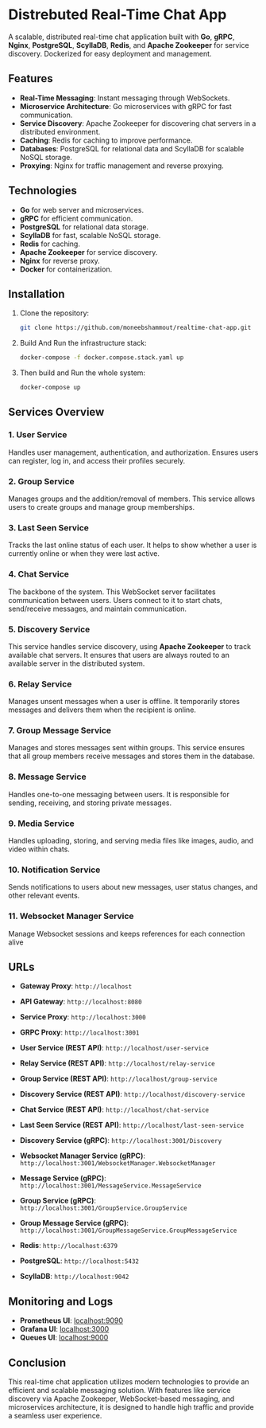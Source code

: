 
# Distrebuted Real-Time Chat App

A scalable, distributed real-time chat application built with **Go**, **gRPC**, **Nginx**, **PostgreSQL**, **ScyllaDB**, **Redis**, and **Apache Zookeeper** for service discovery. Dockerized for easy deployment and management.

## Features
- **Real-Time Messaging**: Instant messaging through WebSockets.
- **Microservice Architecture**: Go microservices with gRPC for fast communication.
- **Service Discovery**: Apache Zookeeper for discovering chat servers in a distributed environment.
- **Caching**: Redis for caching to improve performance.
- **Databases**: PostgreSQL for relational data and ScyllaDB for scalable NoSQL storage.
- **Proxying**: Nginx for traffic management and reverse proxying.

## Technologies
- **Go** for web server and microservices.
- **gRPC** for efficient communication.
- **PostgreSQL** for relational data storage.
- **ScyllaDB** for fast, scalable NoSQL storage.
- **Redis** for caching.
- **Apache Zookeeper** for service discovery.
- **Nginx** for reverse proxy.
- **Docker** for containerization.

## Installation

1. Clone the repository:
   ```bash
   git clone https://github.com/moneebshammout/realtime-chat-app.git
   ```

2. Build And Run the infrastructure stack:
   ```bash
   docker-compose -f docker.compose.stack.yaml up
   ```

3. Then build and Run the whole system:
   ```bash
   docker-compose up
   ```

## Services Overview

### 1. **User Service**
Handles user management, authentication, and authorization. Ensures users can register, log in, and access their profiles securely.

### 2. **Group Service**
Manages groups and the addition/removal of members. This service allows users to create groups and manage group memberships.

### 3. **Last Seen Service**
Tracks the last online status of each user. It helps to show whether a user is currently online or when they were last active.

### 4. **Chat Service**
The backbone of the system. This WebSocket server facilitates communication between users. Users connect to it to start chats, send/receive messages, and maintain communication.

### 5. **Discovery Service**
This service handles service discovery, using **Apache Zookeeper** to track available chat servers. It ensures that users are always routed to an available server in the distributed system.

### 6. **Relay Service**
Manages unsent messages when a user is offline. It temporarily stores messages and delivers them when the recipient is online.

### 7. **Group Message Service**
Manages and stores messages sent within groups. This service ensures that all group members receive messages and stores them in the database.

### 8. **Message Service**
Handles one-to-one messaging between users. It is responsible for sending, receiving, and storing private messages.

### 9. **Media Service**
Handles uploading, storing, and serving media files like images, audio, and video within chats.

### 10. **Notification Service**
Sends notifications to users about new messages, user status changes, and other relevant events.

### 11. **Websocket Manager Service**
Manage Websocket sessions and keeps references for each connection alive


## URLs
- **Gateway Proxy**: `http://localhost`
- **API Gateway**: `http://localhost:8080`
- **Service Proxy**: `http://localhost:3000`
- **GRPC Proxy**: `http://localhost:3001`

- **User Service (REST API)**: `http://localhost/user-service`
- **Relay Service (REST API)**: `http://localhost/relay-service`
- **Group Service (REST API)**: `http://localhost/group-service`
- **Discovery Service (REST API)**: `http://localhost/discovery-service`
- **Chat Service (REST API)**: `http://localhost/chat-service`
- **Last Seen Service (REST API)**: `http://localhost/last-seen-service`

- **Discovery Service (gRPC)**: `http://localhost:3001/Discovery`
- **Websocket Manager Service (gRPC)**: `http://localhost:3001/WebsocketManager.WebsocketManager`
- **Message Service (gRPC)**: `http://localhost:3001/MessageService.MessageService`
- **Group Service (gRPC)**: `http://localhost:3001/GroupService.GroupService`
- **Group Message Service (gRPC)**: `http://localhost:3001/GroupMessageService.GroupMessageService`

- **Redis**: `http://localhost:6379`
- **PostgreSQL**: `http://localhost:5432`
- **ScyllaDB**: `http://localhost:9042`

## Monitoring and Logs
- **Prometheus UI**: [localhost:9090](http://localhost:9090)
- **Grafana UI**: [localhost:3000](http://localhost:3000)
- **Queues UI**: [localhost:9000](http://localhost:9000)

## Conclusion
This real-time chat application utilizes modern technologies to provide an efficient and scalable messaging solution. With features like service discovery via Apache Zookeeper, WebSocket-based messaging, and microservices architecture, it is designed to handle high traffic and provide a seamless user experience.